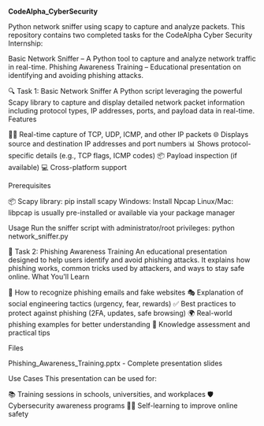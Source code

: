 **CodeAlpha_CyberSecurity**




Python network sniffer using scapy to capture and analyze packets.
This repository contains two completed tasks for the CodeAlpha Cyber Security Internship:

Basic Network Sniffer – A Python tool to capture and analyze network traffic in real-time.
Phishing Awareness Training – Educational presentation on identifying and avoiding phishing attacks.


🔍 Task 1: Basic Network Sniffer
A Python script leveraging the powerful Scapy library to capture and display detailed network packet information including protocol types, IP addresses, ports, and payload data in real-time.
Features

🕵️‍♂️ Real-time capture of TCP, UDP, ICMP, and other IP packets
🌐 Displays source and destination IP addresses and port numbers
📊 Shows protocol-specific details (e.g., TCP flags, ICMP codes)
📦 Payload inspection (if available)
💻 Cross-platform support

Prerequisites

📦 Scapy library: pip install scapy
Windows: Install Npcap
Linux/Mac: libpcap is usually pre-installed or available via your package manager

Usage
Run the sniffer script with administrator/root privileges:
python network_sniffer.py



📧 Task 2: Phishing Awareness Training
An educational presentation designed to help users identify and avoid phishing attacks. It explains how phishing works, common tricks used by attackers, and ways to stay safe online.
What You'll Learn

🔎 How to recognize phishing emails and fake websites
🎭 Explanation of social engineering tactics (urgency, fear, rewards)
✅ Best practices to protect against phishing (2FA, updates, safe browsing)
🌍 Real-world phishing examples for better understanding
📝 Knowledge assessment and practical tips


Files

Phishing_Awareness_Training.pptx - Complete presentation slides

Use Cases
This presentation can be used for:

📚 Training sessions in schools, universities, and workplaces
🛡️ Cybersecurity awareness programs
👨‍💻 Self-learning to improve online safety




